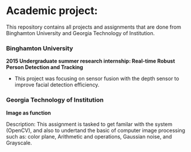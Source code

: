 # Academic project:

This repository contains all projects and assignments that are done from Binghamton University and Georgia Technology of Institution. 

### Binghamton University
**2015 Undergraduate summer research internship: Real-time Robust Person Detection and Tracking**
- This project was focusing on sensor fusion with the depth sensor to improve facial detection efficiency.

### Georgia Technology of Institution
**Image as function**

Description: This assignment is tasked to get familar with the system (OpenCV), and also to undertand the basic of computer image processing such as: color plane, Arithmetic and operations, Gaussian noise, and Grayscale.
